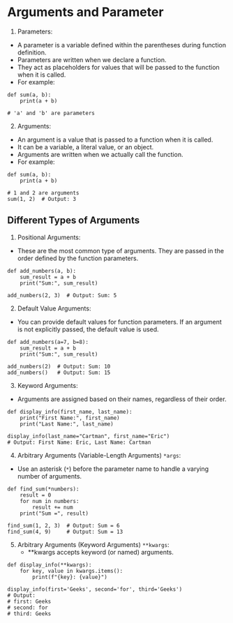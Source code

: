 # Arguments and Parameter

1. Parameters:
  * A parameter is a variable defined within the parentheses during function definition.
  * Parameters are written when we declare a function.
  * They act as placeholders for values that will be passed to the function when it is called.
  * For example:
```
def sum(a, b):
    print(a + b)

# 'a' and 'b' are parameters

```

2. Arguments:
  * An argument is a value that is passed to a function when it is called.
  * It can be a variable, a literal value, or an object.
  * Arguments are written when we actually call the function.
  * For example:
```
def sum(a, b):
    print(a + b)

# 1 and 2 are arguments
sum(1, 2)  # Output: 3

```

## Different Types of Arguments

1. Positional Arguments:
 * These are the most common type of arguments. They are passed in the order defined by the function parameters.
```
def add_numbers(a, b):
    sum_result = a + b
    print("Sum:", sum_result)

add_numbers(2, 3)  # Output: Sum: 5
```

2. Default Value Arguments:
 * You can provide default values for function parameters. If an argument is not explicitly passed, the default value is used.
```
def add_numbers(a=7, b=8):
    sum_result = a + b
    print("Sum:", sum_result)

add_numbers(2)  # Output: Sum: 10
add_numbers()   # Output: Sum: 15
```

3. Keyword Arguments:
 * Arguments are assigned based on their names, regardless of their order.
```
def display_info(first_name, last_name):
    print("First Name:", first_name)
    print("Last Name:", last_name)

display_info(last_name="Cartman", first_name="Eric")
# Output: First Name: Eric, Last Name: Cartman
```

4. Arbitrary Arguments (Variable-Length Arguments) `*args`:
 * Use an asterisk (`*`) before the parameter name to handle a varying number of arguments.
```
def find_sum(*numbers):
    result = 0
    for num in numbers:
        result += num
    print("Sum =", result)

find_sum(1, 2, 3)  # Output: Sum = 6
find_sum(4, 9)     # Output: Sum = 13
```

5. Arbitrary Arguments (Keyword Arguments) `**kwargs`:
   * **kwargs accepts keyword (or named) arguments.
```
def display_info(**kwargs):
    for key, value in kwargs.items():
        print(f"{key}: {value}")

display_info(first='Geeks', second='for', third='Geeks')
# Output:
# first: Geeks
# second: for
# third: Geeks
```
